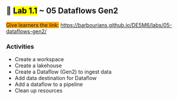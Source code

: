 ## 🧪 <mark>Lab 1.1</mark> ~ 05 Dataflows Gen2

<span style="background-color: orange;">Give learners the link:</span> https://barbourians.github.io/DE5M6/labs/05-dataflows-gen2/

### Activities

- Create a workspace
- Create a lakehouse
- Create a Dataflow (Gen2) to ingest data
- Add data destination for Dataflow
- Add a dataflow to a pipeline
- Clean up resources
